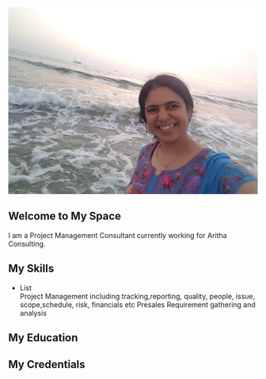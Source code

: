  ![Uma A](20201228_181659.jpg)

## Welcome to My Space
I am a Project Management Consultant currently working for Aritha Consulting.


## My Skills
- List   
Project Management including tracking,reporting, quality, people, issue, scope,schedule, risk, financials etc
Presales
Requirement gathering and analysis

## My Education



## My Credentials
